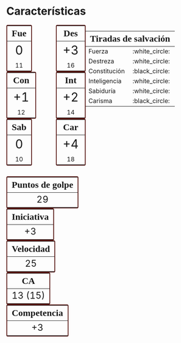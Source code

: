 # Características

<div style="display: flex; justify-content: space-between; align-content: center;">
    <div style="display: flex; width: 70%; flex-direction: column; align-content: space-around;">
        <div style="display: flex; flex-wrap: wrap; justify-content: space-between; width: 100%; align-items: center;">
            <div style="border: 2px solid; border-radius: 0.25em; border-color: #571713; display: flex; align-content: center;">
                <table style="margin: 0;">
                    <thead>
                        <th style="font-family: 'Alegreya Sans SC'; font-size: 1.5em;">Fue</th>
                    </thead>
                    <tbody>
                        <tr>
                            <td style="text-align: center; font-size: 2em;">0</td>
                        </tr>
                        <tr>
                            <td style="text-align: center;">11</td>
                        </tr>
                    </tbody>
                </table>
            </div>
            <div style="border: 2px solid; border-radius: 0.25em; border-color: #571713; display: flex; align-content: center;">
                <table style="margin: 0;">
                    <thead>
                        <th style="font-family: 'Alegreya Sans SC'; font-size: 1.5em;">Des</th>
                    </thead>
                    <tbody>
                        <tr>
                            <td style="text-align: center; font-size: 2em;">+3</td>
                        </tr>
                        <tr>
                            <td style="text-align: center;">16</td>
                        </tr>
                    </tbody>
                </table>
            </div>
            <div style="border: 2px solid; border-radius: 0.25em; border-color: #571713; display: flex; align-content: center;">
                <table style="margin: 0;">
                    <thead>
                        <th style="font-family: 'Alegreya Sans SC'; font-size: 1.5em;">Con</th>
                    </thead>
                    <tbody>
                        <tr>
                            <td style="text-align: center; font-size: 2em;">+1</td>
                        </tr>
                        <tr>
                            <td style="text-align: center;">12</td>
                        </tr>
                    </tbody>
                </table>
            </div>
            <div style="border: 2px solid; border-radius: 0.25em; border-color: #571713; display: flex; align-content: center;">
                <table style="margin: 0;">
                    <thead>
                        <th style="font-family: 'Alegreya Sans SC'; font-size: 1.5em;">Int</th>
                    </thead>
                    <tbody>
                        <tr>
                            <td style="text-align: center; font-size: 2em;">+2</td>
                        </tr>
                        <tr>
                            <td style="text-align: center;">14</td>
                        </tr>
                    </tbody>
                </table>
            </div>
            <div style="border: 2px solid; border-radius: 0.25em; border-color: #571713; display: flex; align-content: center;">
                <table style="margin: 0;">
                    <thead>
                        <th style="font-family: 'Alegreya Sans SC'; font-size: 1.5em;">Sab</th>
                    </thead>
                    <tbody>
                        <tr>
                            <td style="text-align: center; font-size: 2em;">0</td>
                        </tr>
                        <tr>
                            <td style="text-align: center;">10</td>
                        </tr>
                    </tbody>
                </table>
            </div>
            <div style="border: 2px solid; border-radius: 0.25em; border-color: #571713; display: flex; align-content: center;">
                <table style="margin: 0;">
                    <thead>
                        <th style="font-family: 'Alegreya Sans SC'; font-size: 1.5em;">Car</th>
                    </thead>
                    <tbody>
                        <tr>
                            <td style="text-align: center; font-size: 2em;">+4</td>
                        </tr>
                        <tr>
                            <td style="text-align: center;">18</td>
                        </tr>
                    </tbody>
                </table>
            </div>
        </div>
        <div style="display: flex; flex-wrap: wrap; justify-content: space-between; width: 100%; align-items: center; padding-top: 2em;">
            <div style="border: 2px solid; border-radius: 0.25em; border-color: #571713; display: flex; align-content: center;">
                <table style="margin: 0;">
                    <thead>
                        <th style="font-family: 'Alegreya Sans SC'; font-size: 1.5em;">Puntos de golpe</th>
                    </thead>
                    <tbody>
                        <tr>
                            <td style="text-align: center; font-size: 1.5em;">29</td>
                        </tr>
                    </tbody>
                </table>
            </div>
            <div style="border: 2px solid; border-radius: 0.25em; border-color: #571713; display: flex; align-content: center;">
                <table style="margin: 0;">
                    <thead>
                        <th style="font-family: 'Alegreya Sans SC'; font-size: 1.5em;">Iniciativa</th>
                    </thead>
                    <tbody>
                        <tr>
                            <td style="text-align: center; font-size:  1.5em;">+3</td>
                        </tr>
                    </tbody>
                </table>
            </div>
            <div style="border: 2px solid; border-radius: 0.25em; border-color: #571713; display: flex; align-content: center;">
                <table style="margin: 0;">
                    <thead>
                        <th style="font-family: 'Alegreya Sans SC'; font-size: 1.5em;">Velocidad</th>
                    </thead>
                    <tbody>
                        <tr>
                            <td style="text-align: center; font-size:  1.5em;">25</td>
                        </tr>
                    </tbody>
                </table>
            </div>
            <div style="border: 2px solid; border-radius: 0.25em; border-color: #571713; display: flex; align-content: center;">
                <table style="margin: 0;">
                    <thead>
                        <th style="font-family: 'Alegreya Sans SC'; font-size: 1.5em;">CA</th>
                    </thead>
                    <tbody>
                        <tr>
                            <td style="text-align: center; font-size: 1.5em;">13 (15)</td>
                        </tr>
                    </tbody>
                </table>
            </div>
            <div style="border: 2px solid; border-radius: 0.25em; border-color: #571713; display: flex; align-content: center;">
                <table style="margin: 0;">
                    <thead>
                        <th style="font-family: 'Alegreya Sans SC'; font-size: 1.5em;">Competencia</th>
                    </thead>
                    <tbody>
                        <tr>
                            <td style="text-align: center; font-size: 1.5em;">+3</td>
                        </tr>
                    </tbody>
                </table>
            </div>
        </div>
    </div>
    <table>
        <thead>
            <tr>
                <th style="font-family: 'Alegreya Sans SC'; font-size: 1.5em;" colspan="2">Tiradas de salvación</th>
            </tr>
        </thead>
        <tbody>
            <tr>
                <td>Fuerza</td><td>:white_circle:</td>
            </tr>
            <tr>
                <td>Destreza</td><td>:white_circle:</td>
            </tr>
            <tr>
                <td>Constitución</td><td>:black_circle:</td>
            </tr>
            <tr>
                <td>Inteligencia</td><td>:white_circle:</td>
            </tr>
            <tr>
                <td>Sabiduría</td><td>:white_circle:</td>
            </tr>
            <tr>
                <td>Carisma</td><td>:black_circle:</td>
            </tr>
        </tbody>
    </table>
</div>